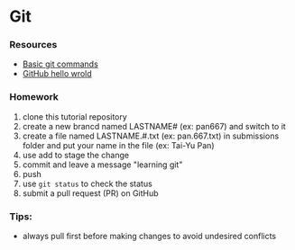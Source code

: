 # Git

### Resources
 - [Basic git commands](https://docs.github.com/en/get-started/using-git/about-git)
 - [GitHub hello wrold](https://docs.github.com/en/get-started/quickstart/hello-world)

### Homework
 1. clone this tutorial repository
 1. create a new brancd named LASTNAME# (ex: pan667) and switch to it
 1. create a file named LASTNAME.#.txt (ex: pan.667.txt) in submissions folder and put your name in the file (ex: Tai-Yu Pan)
 1. use add to stage the change
 1. commit and leave a message "learning git"
 1. push
 1. use `git status` to check the status 
 1. submit a pull request (PR) on GitHub


 ### Tips:
  - always pull first before making changes to avoid undesired conflicts